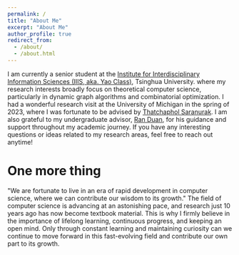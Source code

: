 ```yaml
---
permalink: /
title: "About Me"
excerpt: "About Me"
author_profile: true
redirect_from: 
  - /about/
  - /about.html
---
```


I am currently a senior student at the [Institute for Interdisciplinary Information Sciences (IIIS, aka. Yao Class)](https://iiis.tsinghua.edu.cn/en/), Tsinghua University. where my research interests broadly focus on theoretical computer science, particularly in dynamic graph algorithms and combinatorial optimization. I had a wonderful research visit at the University of Michigan in the spring of 2023, where I was fortunate to be advised by [Thatchaphol Saranurak](https://sites.google.com/site/thsaranurak/). I am also grateful to my undergraduate advisor, [Ran Duan](https://iiis.tsinghua.edu.cn/duanr/), for his guidance and support throughout my academic journey. If you have any interesting questions or ideas related to my research areas, feel free to reach out anytime!



<h1>One more thing</h1>
"We are fortunate to live in an era of rapid development in computer science, where we can contribute our wisdom to its growth." The field of computer science is advancing at an astonishing pace, and research just 10 years ago has now become textbook material. This is why I firmly believe in the importance of lifelong learning, continuous progress, and keeping an open mind. Only through constant learning and maintaining curiosity can we continue to move forward in this fast-evolving field and contribute our own part to its growth.

